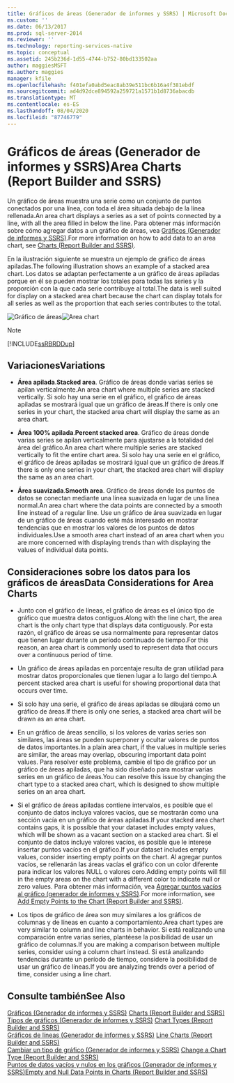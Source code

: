 ```yaml
---
title: Gráficos de áreas (Generador de informes y SSRS) | Microsoft Docs
ms.custom: ''
ms.date: 06/13/2017
ms.prod: sql-server-2014
ms.reviewer: ''
ms.technology: reporting-services-native
ms.topic: conceptual
ms.assetid: 245b236d-1d55-4744-b752-80bd133502aa
author: maggiesMSFT
ms.author: maggies
manager: kfile
ms.openlocfilehash: f401efa0abd5eac8ab39e511bc6b16a4f381ebdf
ms.sourcegitcommit: ad4d92dce894592a259721a1571b1d8736abacdb
ms.translationtype: MT
ms.contentlocale: es-ES
ms.lasthandoff: 08/04/2020
ms.locfileid: "87746779"
---
```

# <a name="area-charts-report-builder-and-ssrs"></a><span data-ttu-id="a0f68-102">Gráficos de áreas (Generador de informes y SSRS)</span><span class="sxs-lookup"><span data-stu-id="a0f68-102">Area Charts (Report Builder and SSRS)</span></span>
  <span data-ttu-id="a0f68-103">Un gráfico de áreas muestra una serie como un conjunto de puntos conectados por una línea, con toda el área situada debajo de la línea rellenada.</span><span class="sxs-lookup"><span data-stu-id="a0f68-103">An area chart displays a series as a set of points connected by a line, with all the area filled in below the line.</span></span> <span data-ttu-id="a0f68-104">Para obtener más información sobre cómo agregar datos a un gráfico de áreas, vea [Gráficos &#40;Generador de informes y SSRS&#41;](charts-report-builder-and-ssrs.md).</span><span class="sxs-lookup"><span data-stu-id="a0f68-104">For more information on how to add data to an area chart, see [Charts &#40;Report Builder and SSRS&#41;](charts-report-builder-and-ssrs.md).</span></span>  
  
 <span data-ttu-id="a0f68-105">En la ilustración siguiente se muestra un ejemplo de gráfico de áreas apiladas.</span><span class="sxs-lookup"><span data-stu-id="a0f68-105">The following illustration shows an example of a stacked area chart.</span></span> <span data-ttu-id="a0f68-106">Los datos se adaptan perfectamente a un gráfico de áreas apiladas porque en él se pueden mostrar los totales para todas las series y la proporción con la que cada serie contribuye al total.</span><span class="sxs-lookup"><span data-stu-id="a0f68-106">The data is well suited for display on a stacked area chart because the chart can display totals for all series as well as the proportion that each series contributes to the total.</span></span>  
  
 <span data-ttu-id="a0f68-107">![Gráfico de áreas](../media/areachart.gif "Gráfico de áreas")</span><span class="sxs-lookup"><span data-stu-id="a0f68-107">![Area chart](../media/areachart.gif "Area chart")</span></span>  
  
> [!NOTE]  
>  [!INCLUDE[ssRBRDDup](../../includes/ssrbrddup-md.md)]  
  
## <a name="variations"></a><span data-ttu-id="a0f68-108">Variaciones</span><span class="sxs-lookup"><span data-stu-id="a0f68-108">Variations</span></span>  
  
-   <span data-ttu-id="a0f68-109">**Área apilada**.</span><span class="sxs-lookup"><span data-stu-id="a0f68-109">**Stacked area**.</span></span> <span data-ttu-id="a0f68-110">Gráfico de áreas donde varias series se apilan verticalmente.</span><span class="sxs-lookup"><span data-stu-id="a0f68-110">An area chart where multiple series are stacked vertically.</span></span> <span data-ttu-id="a0f68-111">Si solo hay una serie en el gráfico, el gráfico de áreas apiladas se mostrará igual que un gráfico de áreas.</span><span class="sxs-lookup"><span data-stu-id="a0f68-111">If there is only one series in your chart, the stacked area chart will display the same as an area chart.</span></span>  
  
-   <span data-ttu-id="a0f68-112">**Área 100% apilada**.</span><span class="sxs-lookup"><span data-stu-id="a0f68-112">**Percent stacked area**.</span></span> <span data-ttu-id="a0f68-113">Gráfico de áreas donde varias series se apilan verticalmente para ajustarse a la totalidad del área del gráfico.</span><span class="sxs-lookup"><span data-stu-id="a0f68-113">An area chart where multiple series are stacked vertically to fit the entire chart area.</span></span> <span data-ttu-id="a0f68-114">Si solo hay una serie en el gráfico, el gráfico de áreas apiladas se mostrará igual que un gráfico de áreas.</span><span class="sxs-lookup"><span data-stu-id="a0f68-114">If there is only one series in your chart, the stacked area chart will display the same as an area chart.</span></span>  
  
-   <span data-ttu-id="a0f68-115">**Área suavizada**.</span><span class="sxs-lookup"><span data-stu-id="a0f68-115">**Smooth area**.</span></span> <span data-ttu-id="a0f68-116">Gráfico de áreas donde los puntos de datos se conectan mediante una línea suavizada en lugar de una línea normal.</span><span class="sxs-lookup"><span data-stu-id="a0f68-116">An area chart where the data points are connected by a smooth line instead of a regular line.</span></span> <span data-ttu-id="a0f68-117">Use un gráfico de área suavizada en lugar de un gráfico de áreas cuando esté más interesado en mostrar tendencias que en mostrar los valores de los puntos de datos individuales.</span><span class="sxs-lookup"><span data-stu-id="a0f68-117">Use a smooth area chart instead of an area chart when you are more concerned with displaying trends than with displaying the values of individual data points.</span></span>  
  
## <a name="data-considerations-for-area-charts"></a><span data-ttu-id="a0f68-118">Consideraciones sobre los datos para los gráficos de áreas</span><span class="sxs-lookup"><span data-stu-id="a0f68-118">Data Considerations for Area Charts</span></span>  
  
-   <span data-ttu-id="a0f68-119">Junto con el gráfico de líneas, el gráfico de áreas es el único tipo de gráfico que muestra datos contiguos.</span><span class="sxs-lookup"><span data-stu-id="a0f68-119">Along with the line chart, the area chart is the only chart type that displays data contiguously.</span></span> <span data-ttu-id="a0f68-120">Por esta razón, el gráfico de áreas se usa normalmente para representar datos que tienen lugar durante un período continuado de tiempo.</span><span class="sxs-lookup"><span data-stu-id="a0f68-120">For this reason, an area chart is commonly used to represent data that occurs over a continuous period of time.</span></span>  
  
-   <span data-ttu-id="a0f68-121">Un gráfico de áreas apiladas en porcentaje resulta de gran utilidad para mostrar datos proporcionales que tienen lugar a lo largo del tiempo.</span><span class="sxs-lookup"><span data-stu-id="a0f68-121">A percent stacked area chart is useful for showing proportional data that occurs over time.</span></span>  
  
-   <span data-ttu-id="a0f68-122">Si solo hay una serie, el gráfico de áreas apiladas se dibujará como un gráfico de áreas.</span><span class="sxs-lookup"><span data-stu-id="a0f68-122">If there is only one series, a stacked area chart will be drawn as an area chart.</span></span>  
  
-   <span data-ttu-id="a0f68-123">En un gráfico de áreas sencillo, si los valores de varias series son similares, las áreas se pueden superponer y ocultar valores de puntos de datos importantes.</span><span class="sxs-lookup"><span data-stu-id="a0f68-123">In a plain area chart, if the values in multiple series are similar, the areas may overlap, obscuring important data point values.</span></span> <span data-ttu-id="a0f68-124">Para resolver este problema, cambie el tipo de gráfico por un gráfico de áreas apiladas, que ha sido diseñado para mostrar varias series en un gráfico de áreas.</span><span class="sxs-lookup"><span data-stu-id="a0f68-124">You can resolve this issue by changing the chart type to a stacked area chart, which is designed to show multiple series on an area chart.</span></span>  
  
-   <span data-ttu-id="a0f68-125">Si el gráfico de áreas apiladas contiene intervalos, es posible que el conjunto de datos incluya valores vacíos, que se mostrarán como una sección vacía en un gráfico de áreas apiladas.</span><span class="sxs-lookup"><span data-stu-id="a0f68-125">If your stacked area chart contains gaps, it is possible that your dataset includes empty values, which will be shown as a vacant section on a stacked area chart.</span></span> <span data-ttu-id="a0f68-126">Si el conjunto de datos incluye valores vacíos, es posible que le interese insertar puntos vacíos en el gráfico.</span><span class="sxs-lookup"><span data-stu-id="a0f68-126">If your dataset includes empty values, consider inserting empty points on the chart.</span></span> <span data-ttu-id="a0f68-127">Al agregar puntos vacíos, se rellenarán las áreas vacías el gráfico con un color diferente para indicar los valores NULL o valores cero.</span><span class="sxs-lookup"><span data-stu-id="a0f68-127">Adding empty points will fill in the empty areas on the chart with a different color to indicate null or zero values.</span></span> <span data-ttu-id="a0f68-128">Para obtener más información, vea [Agregar puntos vacíos al gráfico &#40;generador de informes y SSRS&#41;](add-empty-points-to-a-chart-report-builder-and-ssrs.md).</span><span class="sxs-lookup"><span data-stu-id="a0f68-128">For more information, see [Add Empty Points to the Chart &#40;Report Builder and SSRS&#41;](add-empty-points-to-a-chart-report-builder-and-ssrs.md).</span></span>  
  
-   <span data-ttu-id="a0f68-129">Los tipos de gráfico de área son muy similares a los gráficos de columnas y de líneas en cuanto a comportamiento.</span><span class="sxs-lookup"><span data-stu-id="a0f68-129">Area chart types are very similar to column and line charts in behavior.</span></span> <span data-ttu-id="a0f68-130">Si está realizando una comparación entre varias series, plantéese la posibilidad de usar un gráfico de columnas.</span><span class="sxs-lookup"><span data-stu-id="a0f68-130">If you are making a comparison between multiple series, consider using a column chart instead.</span></span> <span data-ttu-id="a0f68-131">Si está analizando tendencias durante un período de tiempo, considere la posibilidad de usar un gráfico de líneas.</span><span class="sxs-lookup"><span data-stu-id="a0f68-131">If you are analyzing trends over a period of time, consider using a line chart.</span></span>  
  
## <a name="see-also"></a><span data-ttu-id="a0f68-132">Consulte también</span><span class="sxs-lookup"><span data-stu-id="a0f68-132">See Also</span></span>  
 <span data-ttu-id="a0f68-133">[Gráficos &#40;Generador de informes y SSRS&#41;](charts-report-builder-and-ssrs.md) </span><span class="sxs-lookup"><span data-stu-id="a0f68-133">[Charts &#40;Report Builder and SSRS&#41;](charts-report-builder-and-ssrs.md) </span></span>  
 <span data-ttu-id="a0f68-134">[Tipos de gráficos &#40;Generador de informes y SSRS&#41;](chart-types-report-builder-and-ssrs.md) </span><span class="sxs-lookup"><span data-stu-id="a0f68-134">[Chart Types &#40;Report Builder and SSRS&#41;](chart-types-report-builder-and-ssrs.md) </span></span>  
 <span data-ttu-id="a0f68-135">[Gráficos de líneas &#40;Generador de informes y SSRS&#41;](line-charts-report-builder-and-ssrs.md) </span><span class="sxs-lookup"><span data-stu-id="a0f68-135">[Line Charts &#40;Report Builder and SSRS&#41;](line-charts-report-builder-and-ssrs.md) </span></span>  
 <span data-ttu-id="a0f68-136">[Cambiar un tipo de gráfico &#40;Generador de informes y SSRS&#41;](change-a-chart-type-report-builder-and-ssrs.md) </span><span class="sxs-lookup"><span data-stu-id="a0f68-136">[Change a Chart Type &#40;Report Builder and SSRS&#41;](change-a-chart-type-report-builder-and-ssrs.md) </span></span>  
 [<span data-ttu-id="a0f68-137">Puntos de datos vacíos y nulos en los gráficos &#40;Generador de informes y SSRS&#41;</span><span class="sxs-lookup"><span data-stu-id="a0f68-137">Empty and Null Data Points in Charts &#40;Report Builder and SSRS&#41;</span></span>](empty-and-null-data-points-in-charts-report-builder-and-ssrs.md)  
  
  
